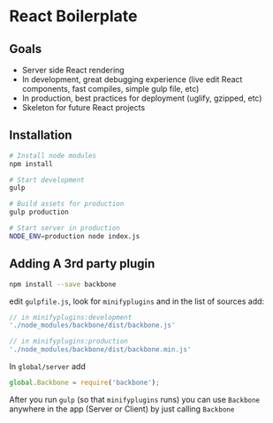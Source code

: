 # React Boilerplate

## Goals
- Server side React rendering
- In development, great debugging experience (live edit React components, fast compiles, simple gulp file, etc)
- In production, best practices for deployment (uglify, gzipped, etc)
- Skeleton for future React projects

## Installation 
```bash
# Install node modules
npm install

# Start development
gulp

# Build assets for production
gulp production

# Start server in production
NODE_ENV=production node index.js
```

## Adding A 3rd party plugin

```bash
npm install --save backbone
```

edit `gulpfile.js`, look for `minifyplugins`  and in the list of sources add:

```js
// in minifyplugins:development
'./node_modules/backbone/dist/backbone.js'
```

```js
// in minifyplugins:production
'./node_modules/backbone/dist/backbone.min.js'
```

In `global/server` add 

```js
global.Backbone = require('backbone');
```

After you run `gulp` (so that `minifyplugins` runs) you can use `Backbone` anywhere in the app (Server or Client) by just calling `Backbone`
